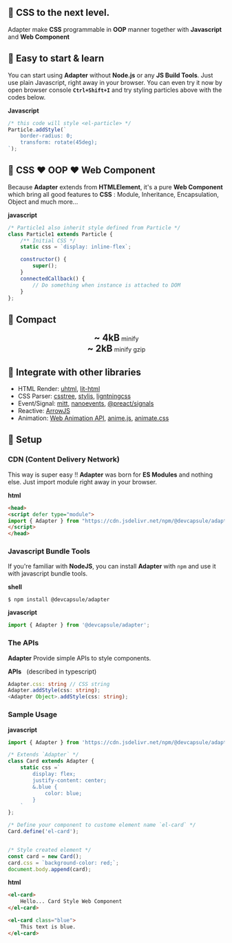 ## 🎉 CSS to the next level.

Adapter make **CSS** programmable in **OOP** manner together with **Javascript** and **Web Component**

## 🎉 Easy to start & learn
You can start using **Adapter** without **Node.js** or any
**JS Build Tools**. Just use plain Javascript, right away in your browser.
You can even try it now by open browser console **`Ctrl+Shift+I`** and try
styling particles above with the codes below.

<el-code-block>
    <div el="bar-top-left">
        <b>Javascript</b>
    </div>

```js
/* this code will style <el-particle> */
Particle.addStyle(`
    border-radius: 0;
    transform: rotate(45deg);
`);
```
</el-code-block>

## 🎉 CSS ❤️ OOP ❤️ Web Component

Because **Adapter** extends from **HTMLElement**, it's a pure **Web Component**
which bring all good features to **CSS** : Module, Inheritance, Encapsulation,
Object and much more...

<el-code-block>
    <div el="bar-top-left"><b>javascript</b></div>

```js
/* Particle1 also inherit style defined from Particle */
class Particle1 extends Particle {
    /** Initial CSS */
    static css = `display: inline-flex`;

    constructor() {
        super();
    }
    connectedCallback() {
        // Do something when instance is attached to DOM
    }
};

```
</el-code-block>

## 🎉 Compact

<div style="text-align: center;">
<strong style="font-size: 1.5em;">~ 4kB</strong> minify<br>
<strong style="font-size: 1.5em;">~ 2kB</strong> minify gzip
</div>

## 🎉 Integrate with other libraries

- HTML Render:
  [uhtml](https://github.com/WebReflection/uhtml),
  [lit-html](https://lit.dev/docs/libraries/standalone-templates/)
- CSS Parser:
  [csstree](https://github.com/csstree/csstree),
  [stylis](https://stylis.js.org/),
  [ligntningcss](https://lightningcss.dev/)
- Event/Signal: [mitt](https://www.npmjs.com/package/mitt),
  [nanoevents](https://github.com/ai/nanoevents]),
  [@preact/signals]()
- Reactive: [ArrowJS](https://www.arrow-js.com/)
- Animation:
  [Web Animation API](https://developer.mozilla.org/en-US/docs/Web/API/Web_Animations_API),
  [anime.js](https://animejs.com/),
  [animate.css](https://animate.style/)

## 🎉 Setup

### CDN (Content Delivery Network)

This way is super easy !! **Adapter** was born for **ES Modules** and
nothing else. Just import module right away in your browser.

<el-code-block>
    <div el="bar-top-left">
        <b>html</b>
    </div>

```html
<head>
<script defer type="module">
import { Adapter } from "https://cdn.jsdelivr.net/npm/@devcapsule/adapter/+esm";
</script>
</head>
```
</el-code-block>

### Javascript Bundle Tools

If you're familiar with **NodeJS**, you can install **Adapter**
with `npm` and use it with javascript bundle tools.

<el-code-block>
    <div el="bar-top-left">
        <b>shell</b>
    </div>

```shell
$ npm install @devcapsule/adapter
```
</el-code-block>

<el-code-block>
    <div el="bar-top-left">
        <b>javascript</b>
    </div>

```js
import { Adapter } from '@devcapsule/adapter';
```
</el-code-block>

### The APIs

**Adapter** Provide simple APIs to style components.

<el-code-block>
    <div el="bar-top-left">
        <b>APIs</b>
        <span style="margin-left: 0.5rem;">(described in typescript)</span>
    </div>

```ts
Adapter.css: string // CSS string
Adapter.addStyle(css: string);
<Adapter Object>.addStyle(css: string);
```

</el-code-block>

### Sample Usage

<el-code-block>
    <div el="bar-top-left">
        <b>javascript</b>
    </div>

```js
import { Adapter } from 'https://cdn.jsdelivr.net/npm/@devcapsule/adapter/+esm';

/* Extends `Adapter` */
class Card extends Adapter {
    static css =`
        display: flex;
        justify-content: center;
        &.blue {
            color: blue;
        }
    `
};

/* Define your component to custome element name `el-card` */
Card.define('el-card');


/* Style created element */
const card = new Card();
card.css = `background-color: red;`;
document.body.append(card);

```
</el-code-block>

<el-code-block>
    <div el="bar-top-left">
        <b>html</b>
    </div>

```html
<el-card>
    Hello... Card Style Web Component
</el-card>

<el-card class="blue">
    This text is blue.
</el-card>
```
</el-code-block>